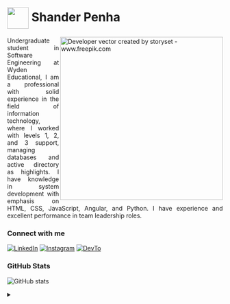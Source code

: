 <h1>
    <a href="https://github.com/ShanderPH">
    <img align="center" width="50px" src="https://github.com/user-attachments/assets/f100cdcf-d97f-4e06-9b70-8f8571ee32c1"></a>
    <span>Shander Penha</span>
</h1>
<img align="right" alt="Developer vector created by storyset - www.freepik.com" height="380" src="https://github.com/ShanderPH/ShanderPH/assets/143129391/d126cd0e-a9f0-43ee-9966-2df2ade64b24">

<p align="justify">Undergraduate student in Software Engineering at Wyden Educational, I am a professional with solid experience in the field of information technology, where I worked with levels 1, 2, and 3 support, managing databases and active directory as highlights. I have knowledge in system development with emphasis on HTML, CSS, JavaScript, Angular, and Python. I have experience and excellent performance in team leadership roles.</p>

<h3 align="left">Connect with me</h3>

[![LinkedIn](https://img.shields.io/badge/-LinkedIn-000?style=for-the-badge&logo=linkedin&logoColor=#808080&color:FFF)](https://www.linkedin.com/in/shanderphellip/)
[![Instagram](https://img.shields.io/badge/-Instagram-000?style=for-the-badge&logo=instagram&logoColor=#808080&color:FFF)](https://www.instagram.com/shanderphellip/)
[![DevTo](https://img.shields.io/badge/-DevTo-000?style=for-the-badge&logo=devto&logoColor=#808080&color:FFF)](https://dev.to/shanderph)

<h3 align="left">GitHub Stats</h3>

![GitHub stats](https://github-readme-stats-git-masterrstaa-rickstaa.vercel.app/api?username=ShanderPH&hide_title=true&show_icons=true&include_all_commits=false&count_private=true&line_height=25&hide=issues&bg_color=000&title_color=#8080806&text_color=FFF&border_radius=3&border_color=36123c&icon_color=FF00F6&theme=jolly)
<!--[![Most Used Languages](https://github-readme-stats-git-masterrstaa-rickstaa.vercel.app/api/top-langs/?username=elidianaandrade&line_height=10&card_width=290&layout=compact&hide_title=false&count_private=true&langs_count=4&show_icons=true&title_color=FF00F6&hide=html,css&bg_color=000&text_color=8B8B8B&border_radius=3&border_color=561760&count_private=true)](https://github.com/elidianaandrade/github-readme-stats)-->



<details align="left">
  <summary></summary> 
 
  - Badges by <a href="https://shields.io/">shields.io</a><br>
  - GitHub Stats by <a href="https://github.com/anuraghazra/github-readme-stats">anuraghazra</a>
  - Developer vector created by <a href="https://www.freepik.com/vectors/developer">storyset - www.freepik.com</a> (edited by author)

</details>

